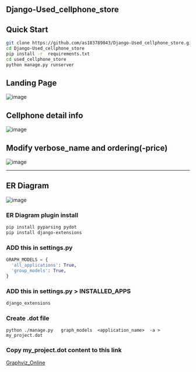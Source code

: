 ## Django-Used_cellphone_store

## Quick Start
```bash
git clone https://github.com/as183789043/Django-Used_cellphone_store.git
cd Django-Used_cellphone_store
pip install -r  requirements.txt
cd used_cellphone_store
python manage.py runserver
```
## Landing Page
![image](https://github.com/as183789043/Django-Used_cellphone_store/assets/56618553/e0ebdd76-32a2-4833-8011-a4844df9a9de)

## Cellphone  detail info
![image](https://github.com/as183789043/Django-Used_cellphone_store/assets/56618553/b2d2cbba-e109-441a-b2a1-bb112d95c17d)

## Modify verbose_name and ordering(-price) 
![image](https://github.com/as183789043/Django-Used_cellphone_store/assets/56618553/929505b3-4560-495c-aaad-fcf062af9398)

---

## ER Diagram
![image](https://github.com/as183789043/Django-Used_cellphone_store/assets/56618553/679e0227-73c7-4847-bf41-466211825923)

### ER Diagram plugin install
```bash
pip install pyparsing pydot
pip install django-extensions
```

### ADD this in settings.py
  ```python
  GRAPH_MODELS = {
    'all_applications': True,
    'group_models': True,
  }
  ```
### ADD  this in settings.py > INSTALLED_APPS 
```  python
django_extensions
```


### Create .dot file
```
python ./manage.py   graph_models  <application_name>  -a > my_project.dot
```

### Copy my_project.dot content to this link
[Graphviz_Online](https://dreampuf.github.io/GraphvizOnline/)
